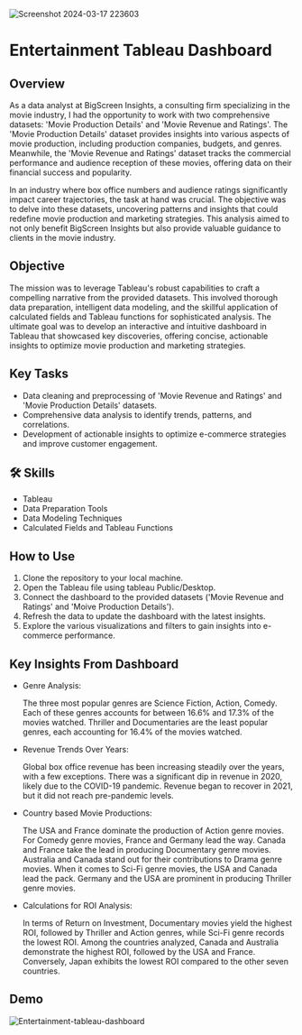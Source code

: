 ![Screenshot 2024-03-17 223603](https://github.com/Patrick-1324/Entertainment_Tableau_Dashboard/assets/59449931/f8bbe233-9a08-4993-854e-1f26af71db70)


# Entertainment Tableau Dashboard

## Overview
As a data analyst at BigScreen Insights, a consulting firm specializing in the movie industry, I had the opportunity to work with two comprehensive datasets: 'Movie Production Details' and 'Movie Revenue and Ratings'. The 'Movie Production Details' dataset provides insights into various aspects of movie production, including production companies, budgets, and genres. Meanwhile, the 'Movie Revenue and Ratings' dataset tracks the commercial performance and audience reception of these movies, offering data on their financial success and popularity.

In an industry where box office numbers and audience ratings significantly impact career trajectories, the task at hand was crucial. The objective was to delve into these datasets, uncovering patterns and insights that could redefine movie production and marketing strategies. This analysis aimed to not only benefit BigScreen Insights but also provide valuable guidance to clients in the movie industry.

## Objective
The mission was to leverage Tableau's robust capabilities to craft a compelling narrative from the provided datasets. This involved thorough data preparation, intelligent data modeling, and the skillful application of calculated fields and Tableau functions for sophisticated analysis. The ultimate goal was to develop an interactive and intuitive dashboard in Tableau that showcased key discoveries, offering concise, actionable insights to optimize movie production and marketing strategies.

## Key Tasks
- Data cleaning and preprocessing of 'Movie Revenue and Ratings' and 'Movie Production Details' datasets.
- Comprehensive data analysis to identify trends, patterns, and correlations.
- Development of actionable insights to optimize e-commerce strategies and improve customer engagement.


## 🛠 Skills
- Tableau
- Data Preparation Tools
- Data Modeling Techniques
- Calculated Fields and Tableau Functions


## How to Use
1. Clone the repository to your local machine.
2. Open the Tableau file using tableau Public/Desktop.
3. Connect the dashboard to the provided datasets ('Movie Revenue and Ratings' and 'Moive Production Details').
4. Refresh the data to update the dashboard with the latest insights.
5. Explore the various visualizations and filters to gain insights into e-commerce performance.
## Key Insights From Dashboard

- Genre Analysis:

    The three most popular genres are Science Fiction, Action, Comedy. Each of these genres accounts for between 16.6% and 17.3% of the movies watched.
    Thriller and Documentaries are the least popular genres, each accounting for 16.4% of the movies watched.

- Revenue Trends Over Years:

    Global box office revenue has been increasing steadily over the years, with a few exceptions.
    There was a significant dip in revenue in 2020, likely due to the COVID-19 pandemic.
    Revenue began to recover in 2021, but it did not reach pre-pandemic levels.

- Country based Movie Productions:

    The USA and France dominate the production of Action genre movies.
    For Comedy genre movies, France and Germany lead the way.
    Canada and France take the lead in producing Documentary genre movies.
    Australia and Canada stand out for their contributions to Drama genre movies.
    When it comes to Sci-Fi genre movies, the USA and Canada lead the pack.
    Germany and the USA are prominent in producing Thriller genre movies.

- Calculations for ROI Analysis:

    In terms of Return on Investment, Documentary movies yield the highest ROI, followed by Thriller and Action genres, while Sci-Fi genre records the lowest ROI.
    Among the countries analyzed, Canada and Australia demonstrate the highest ROI, followed by the USA and France. Conversely, Japan exhibits the lowest ROI compared to the other seven countries.

## Demo

![Entertainment-tableau-dashboard](https://github.com/Patrick-1324/Entertainment_Tableau_Dashboard/assets/59449931/f1c979ae-b8de-4702-9141-e359e9ff7765)

